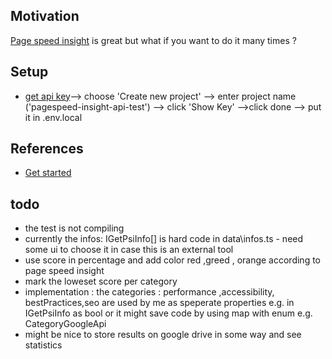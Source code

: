 <h2>Motivation</h2>
<a href='https://pagespeed.web.dev/'>Page speed insight</a> is great but what if you want to do it many times ?


<h2>Setup</h2>
<ul>
<li><a href='https://developers.google.com/speed/docs/insights/v5/get-started#key'>get api key</a>--> choose 'Create new project' --> enter project name ('pagespeed-insight-api-test') --> click 'Show Key' -->click done --> put it in .env.local </li>
</ul>

<h2>References</h2>
<ul>
<li><a href='https://developers.google.com/speed/docs/insights/v5/get-started'>Get started</a></li>
</ul>

<h2>todo</h2>
<ul>
<li>the test is not compiling</li>
<li>currently the infos: IGetPsiInfo[] is hard code in data\infos.ts - need some ui to choose it in case this is an external tool</li>
<li>use score in percentage and add color red ,greed , orange according to page speed insight</li>
<li>mark the loweset score per category</li>
<li>implementation : the categories : performance ,accessibility, bestPractices,seo are used by me as speperate properties e.g. in IGetPsiInfo as bool or it might save  code by using map with enum e.g. CategoryGoogleApi </li>
<li>might be nice to store results on google drive in some way and see statistics</li>
</ul>
